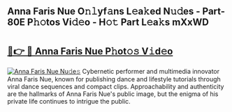 ## Anna Faris Nue O𝚗𝚕yf𝚊ns L𝚎a𝚔ed N𝚞𝚍es - Part-80E P𝚑𝚘tos Vi𝚍𝚎o - H𝚘𝚝 Part L𝚎a𝚔s mXxWD

# <h2><a href="http://kf6tmxy.oniu.top/?m=Anna+Faris+Nue">🔗👉 🔴 Anna Faris Nue P𝚑ot𝚘𝚜 V𝚒d𝚎o</a></h2>

[![Anna Faris Nue Nu𝚍e𝚜](https://i.imgur.com/0qMVB7G.gif)](http://kf6tmxy.oniu.top/?m=Anna+Faris+Nue)
Cybernetic performer and multimedia innovator Anna Faris Nue, known for publishing dance and lifestyle tutorials through viral dance sequences and compact clips. Approachability and authenticity are the hallmarks of Anna Faris Nue's public image, but the enigma of his private life continues to intrigue the public.  

